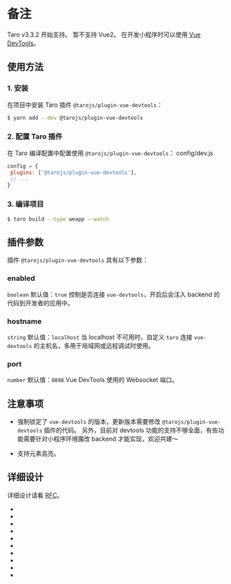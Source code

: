 # 备注
Taro v3.3.2 开始支持。
暂不支持 Vue2。
在开发小程序时可以使用 [Vue DevTools](https://devtools.vuejs.org/guide/installation.html)。
## 使用方法[​](vue-devtools.html#使用方法)
### 1. 安装[​](vue-devtools.html#1-安装)
在项目中安装 Taro 插件 `@tarojs/plugin-vue-devtools`：
```sh
$ yarn add --dev @tarojs/plugin-vue-devtools
```

### 2. 配置 Taro 插件[​](vue-devtools.html#2-配置-taro-插件)
在 Taro 编译配置中配置使用 `@tarojs/plugin-vue-devtools`：
config/dev.js
```js
config = {
 plugins: ['@tarojs/plugin-vue-devtools'],
 // ...
}
```

### 3. 编译项目[​](vue-devtools.html#3-编译项目)
```sh
$ taro build --type weapp --watch
```

## 插件参数[​](vue-devtools.html#插件参数)
插件 `@tarojs/plugin-vue-devtools` 具有以下参数：
### enabled[​](vue-devtools.html#enabled)
`boolean`
默认值：`true`
控制是否连接 `vue-devtools`，开启后会注入 backend 的代码到开发者的应用中。
### hostname[​](vue-devtools.html#hostname)
`string`
默认值：`localhost`
当 localhost 不可用时，自定义 `taro` 连接 `vue-devtools` 的主机名，多用于局域网或远程调试时使用。
### port[​](vue-devtools.html#port)
`number`
默认值：`8098`
Vue DevTools 使用的 Websocket 端口。
## 注意事项[​](vue-devtools.html#注意事项)

- 强制锁定了 `vue-devtools` 的版本，更新版本需要修改 `@tarojs/plugin-vue-devtools` 插件的代码。
另外，目前对 devtools 功能的支持不够全面，有些功能需要针对小程序环境魔改 backend 才能实现，欢迎共建～

- 支持元素高亮。
## 详细设计[​](vue-devtools.html#详细设计)
详细设计请看 [RFC](https://github.com/NervJS/taro-rfcs/blob/master/rfcs/0006-vue-devtools.md)。

- 

- 
- 
- 

- 

- 
- 
- 

- 
-
